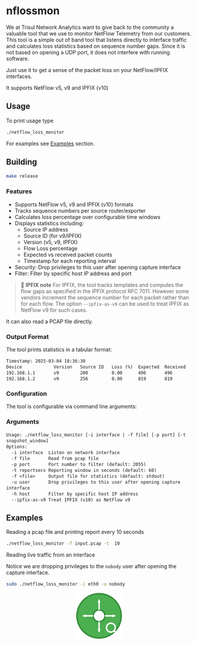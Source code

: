 # nflossmon

We at Trisul Network Analytics want to give back to the community a valuable tool that we use to monitor NetFlow Telemetry from our customers. This tool is a simple out of band tool that listens directly to interface traffic and calculates loss statistics based on sequence number gaps. Since it is not based on opening a UDP port, it does not interfere with running software. 

Just use it to get a sense of the packet loss on your NetFlow/IPFIX interfaces.


It supports NetFlow v5, v9 and IPFIX (v10)  

## Usage

To print usage type 

```bash
./netflow_loss_monitor 
```
For examples see [Examples](#examples) section.

## Building

```bash
make release
```

### Features

- Supports NetFlow v5, v9 and IPFIX (v10) formats
- Tracks sequence numbers per source router/exporter
- Calculates loss percentage over configurable time windows
- Displays statistics including:
  - Source IP address
  - Source ID (for v9/IPFIX)
  - Version (v5, v9, IPFIX)
  - Flow Loss percentage 
  - Expected vs received packet counts
  - Timestamp for each reporting interval
 - Security: Drop privileges to this user after opening capture interface
 - Filter: Filter by specific host IP address and port

> :pushpin:  **IPFIX note** For IPFIX, the tool tracks templates and computes the flow gaps as specified in the IPFIX protocol RFC 7011. However some vendors increment the sequence number for each packet rather than for each flow. The option `--ipfix-as-v9` can be used to treat IPFIX as NetFlow v9 for such cases. 

It can also read a PCAP file directly. 

### Output Format

The tool prints statistics in a tabular format:

```
Timestamp: 2025-03-04 18:36:30
Device            Version   Source ID   Loss (%)  Expected  Received  
192.168.1.1       v9        200         0.00      496       496       
192.168.1.2       v9        256         0.00      819       819       

```

### Configuration

The tool is configurable via command line arguments:


### Arguments

```
Usage: ./netflow_loss_monitor [-i interface | -f file] [-p port] [-t snapshot_window]
Options:
  -i interface  Listen on network interface
  -f file       Read from pcap file
  -p port       Port number to filter (default: 2055)
  -t reportsecs Reporting window in seconds (default: 60)
  -f <file>     Output file for statistics (default: stdout)
  -u user       Drop privileges to this user after opening capture interface
  -h host       Filter by specific host IP address
  --ipfix-as-v9 Treat IPFIX (v10) as NetFlow v9
```

## Examples

Reading a pcap file and printing report  every 10 seconds

```bash
./netflow_loss_monitor -f input.pcap -t  10 
```

Reading live traffic from an interface 

Notice we are dropping privileges to the `nobody` user after opening the capture interface.

```bash
sudo ./netflow_loss_monitor -i eth0 -u nobody
```

<p align="center">
  <img src="icon.svg" width="128" height="128" alt="NetFlow Loss Monitor Icon">
</p>

